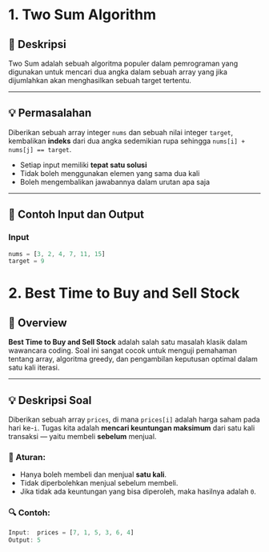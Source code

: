 # 1. Two Sum Algorithm

## 🧠 Deskripsi
Two Sum adalah sebuah algoritma populer dalam pemrograman yang digunakan 
untuk mencari dua angka dalam sebuah array yang jika dijumlahkan 
akan menghasilkan sebuah target tertentu.

---

## 💡 Permasalahan
Diberikan sebuah array integer `nums` dan sebuah nilai integer `target`, 
kembalikan **indeks** dari dua angka sedemikian rupa sehingga `nums[i] + nums[j] == target`.

- Setiap input memiliki **tepat satu solusi**
- Tidak boleh menggunakan elemen yang sama dua kali
- Boleh mengembalikan jawabannya dalam urutan apa saja

---

## 🧮 Contoh Input dan Output

### Input
```dart
nums = [3, 2, 4, 7, 11, 15]
target = 9
```
# 2. Best Time to Buy and Sell Stock

## 🧠 Overview

**Best Time to Buy and Sell Stock** adalah salah satu masalah klasik dalam wawancara coding. 
Soal ini sangat cocok untuk menguji pemahaman tentang array, algoritma greedy, 
dan pengambilan keputusan optimal dalam satu kali iterasi.

---

## 💡 Deskripsi Soal

Diberikan sebuah array `prices`, di mana `prices[i]` adalah harga saham pada hari ke-`i`. Tugas kita adalah **mencari 
keuntungan maksimum** dari satu kali transaksi — yaitu membeli **sebelum** menjual.

### 🧾 Aturan:
- Hanya boleh membeli dan menjual **satu kali**.
- Tidak diperbolehkan menjual sebelum membeli.
- Jika tidak ada keuntungan yang bisa diperoleh, maka hasilnya adalah `0`.

### 🔍 Contoh:
```dart
Input:  prices = [7, 1, 5, 3, 6, 4]
Output: 5
